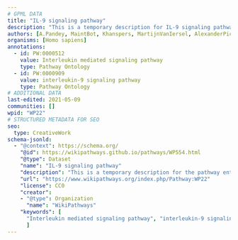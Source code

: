 ```yaml
---
# GPML DATA
title: "IL-9 signaling pathway"
description: "This is a temporary description for IL-9 signaling pathway"
authors: [A.Pandey, MaintBot, Khanspers, MartijnVanIersel, AlexanderPico, NetPath, Christine Chichester, Mkutmon, Zari, AMTan, L Dupuis, Egonw, Eweitz]
organisms: [Homo sapiens]
annotations:
  - id: PW:0000512
    value: Interleukin mediated signaling pathway
    type: Pathway Ontology
  - id: PW:0000909
    value: interleukin-9 signaling pathway
    type: Pathway Ontology
# ADDITIONAL DATA
last-edited: 2021-05-09
communities: []
wpid: "WP22"
# STRUCTURED METADATA FOR SEO
seo:
  type: CreativeWork
schema-jsonld:
  - "@context": https://schema.org/
    "@id": https://wikipathways.github.io/pathways/WP554.html
    "@type": Dataset
    "name": "IL-9 signaling pathway"
    "description": "This is a temporary description for the pathway entitled: IL-9 signaling pathway"
    "url": "https://www.wikipathways.org/index.php/Pathway:WP22"
    "license": CC0
    "creator":
    - "@type": Organization
      "name": "WikiPathways"
    "keywords": [
      "Interleukin mediated signaling pathway", "interleukin-9 signaling pathway",
      ]
---
```


